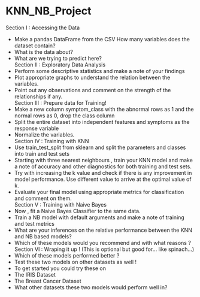 # KNN_NB_Project


Section I : Accessing the Data<br>
- Make a pandas DataFrame from the CSV
 How many variables does the dataset contain?
- What is the data about?
- What are we trying to predict here?<br>
Section II : Exploratory Data Analysis<br>
- Perform some descriptive statistics and make a note of your findings
- Plot appropriate graphs to understand the relation between the variables.
- Point out any observations and comment on the strength of the relationships if any.<br>
Section III : Prepare data for Training!<br>
- Make a new column symptom_class with the abnormal rows as 1 and the normal rows as 0, drop the class column
- Split the entire dataset into independent features and symptoms as the response variable
- Normalize the variables.<br>
Section IV : Training with KNN<br>
- Use train_test_split from sklearn and split the parameters and classes into train and test sets
- Starting with three nearest neighbours , train your KNN model and make a note of accuracy and other diagnostics for both training and test sets.
- Try with increasing the k value and check if there is any improvement in model performance. Use different value to arrive at the optimal value of k.
- Evaluate your final model using appropriate metrics for classification and comment on them.<br>
Section V : Training with Naive Bayes<br>
- Now , fit a Naive Bayes Classifier to the same data.
- Train a NB model with default arguments and make a note of training and test metrics
- What are your inferences on the relative performance between the KNN and NB based models?
- Which of these models would you recommend and with what reasons ?<br>
Section VI : Wraping it up ! (This is optional but good for... like spinach...)<br>
- Which of these models performed better ?
- Test these two models on other datasets as well !
- To get started you could try these on
- The IRIS Dataset
- The Breast Cancer Dataset
- What other datasets these two models would perform well in?
